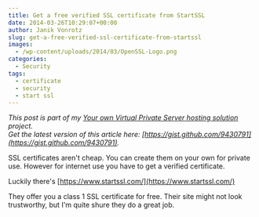 ```yaml
---
title: Get a free verified SSL certificate from StartSSL
date: 2014-03-26T10:29:07+00:00
author: Janik Vonrotz
slug: get-a-free-verified-ssl-certificate-from-startssl
images:
  - /wp-content/uploads/2014/03/OpenSSL-Logo.png
categories:
  - Security
tags:
  - certificate
  - security
  - start ssl
---
```

*This post is part of my [Your own Virtual Private Server hosting solution](https://janikvonrotz.ch/your-own-virtual-private-server-hosting-solution/) project.*  
*Get the latest version of this article here: [https://gist.github.com/9430791](https://gist.github.com/9430791).*  

SSL certificates aren't cheap. You can create them on your own for private use. 
However for internet use you have to get a verified certificate.

Luckily there's [https://www.startssl.com/](https://www.startssl.com/)

They offer you a class 1 SSL certificate for free. Their site might not look trustworthy, but I'm quite shure they do a great job.